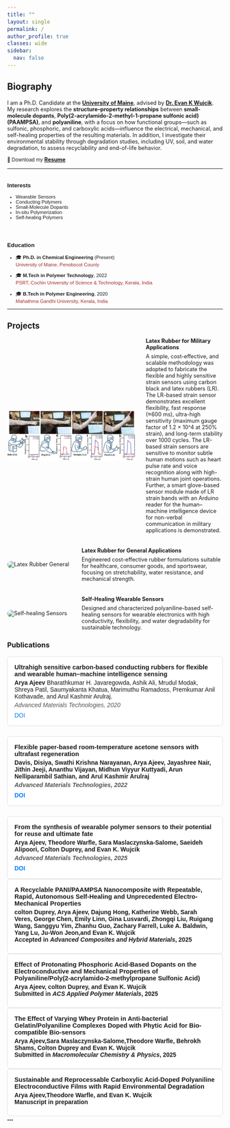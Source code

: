 ```yaml
---
title: ""
layout: single
permalink: /
author_profile: true
classes: wide
sidebar:
  nav: false
---
```


<h2>Biography</h2>
<div style="font-size:0.9em;">
<p>
 
I am a Ph.D. Candidate at the <a href="https://umaine.edu/" target="_blank"><strong>University of Maine</strong></a>, advised by <a href="https://umaine.edu/chb/facultystaff/evan-k-wujcik/" target="_blank"><strong>Dr. Evan K Wujcik</strong></a>. My research explores the <strong>structure–property relationships</strong> between <strong>small-molecule dopants</strong>, <strong>Poly(2-acrylamido-2-methyl-1-propane sulfonic acid)(PAAMPSA)</strong>, and <strong>polyaniline</strong>, with a focus on how functional groups—such as sulfonic, phosphoric, and carboxylic acids—influence the electrical, mechanical, and self-healing properties of the resulting materials. In addition, I investigate their environmental stability through degradation studies, including UV, soil, and water degradation, to assess recyclability and end-of-life behavior.

</p>

<a style="font-size: 0.9em;">
  📄 Download my <strong><a href="/assets/docs/Arya Resume- 2025.pdf">Resume</a></strong>
</a>

<hr>

<div style="display: flex; flex-wrap: wrap; gap: 2rem; align-items: flex-start; justify-content: space-between; font-size: 0.9em; font-family: sans-serif;">

  <!-- Interests Section -->
  <div style="flex: 1; min-width: 250px;">
    <h3><strong>Interests</strong></h3>
    <ul style="margin: 0; padding-left: 20px;">
      <li>Wearable Sensors</li>
      <li>Conducting Polymers</li>
      <li>Small-Molecule Dopants</li>
      <li>In-situ Polymerization</li>
      <li>Self-healing Polymers</li>
    </ul>
  </div>

  <!-- Education Section -->
  <div style="flex: 1; min-width: 250px;">
    <h3><strong>Education</strong></h3>
    <ul style="list-style-type: disc; padding-left: 20px; margin: 0;">
      <li style="margin-bottom: 1em;">
        🎓 <strong>Ph.D. in Chemical Engineering</strong> (Present)<br>
         <a href="https://umaine.edu/chb/home/graduate-programs/" target="_blank" style="text-decoration: none; color: brown;">
  University of Maine, Penobscot County
</a>
      </li>
      <li style="margin-bottom: 1em;">
        🎓 <strong>M.Tech in Polymer Technology</strong>, 2022<br>
        <a href="https://psrt.cusat.ac.in/" target="_blank" style="text-decoration: none; color: brown;">
          PSRT, Cochin University of Science & Technology, Kerala, India
        </a>
      </li>
      <li>
        🎓 <strong>B.Tech in Polymer Engineering</strong>, 2020<br>
        <a href="https://spst.mgu.ac.in/" target="_blank" style="text-decoration: none; color: brown;">
          Mahathma Gandhi University, Kerala, India
        </a>
      </li>
    </ul>
  </div>

</div>

<hr>


<h2 id="projects">Projects</h2> 

<!-- Wrapper for all projects -->
<div style="display: flex; flex-direction: column; gap: 2rem;">

  <!-- Project 1 -->
  <div style="display: flex; flex-wrap: wrap; align-items: center; gap: 1.5rem;">
    <img src="assets/images/military application.jpg" alt="Description of image" style="width: 300px; height: auto; border-radius: 8px;">
    <div style="flex: 1;">
      <h4 style="margin: 0;">Latex Rubber for Military Applications</h4>
      <p style="margin: 0.5em 0 0;">A simple, cost-effective, and scalable methodology was adopted to fabricate the flexible and highly sensitive strain sensors using carbon black and latex rubbers (LR). The LR-based strain sensor demonstrates excellent flexibility, fast response (≈600 ms), ultra-high sensitivity (maximum gauge factor of 1.2 × 10^4 at 250% strain), and long-term stability over 1000 cycles. The LR-based strain sensors are sensitive to monitor subtle human motions such as heart pulse rate and voice recognition along with high-strain human joint operations. Further, a smart glove-based sensor module made of LR strain bands with an Arduino reader for the human–machine intelligence device for non-verbal communication in military applications is demonstrated.</p>
    </div>
  </div>

  <!-- Project 2 -->
  <div style="display: flex; flex-wrap: wrap; align-items: center; gap: 1.5rem;">
    <img src="your-image-url-2.jpg" alt="Latex Rubber General" style="width: 150px; height: auto; border-radius: 8px;">
    <div style="flex: 1;">
      <h4 style="margin: 0;">Latex Rubber for General Applications</h4>
      <p style="margin: 0.5em 0 0;">Engineered cost-effective rubber formulations suitable for healthcare, consumer goods, and sportswear, focusing on stretchability, water resistance, and mechanical strength.</p>
    </div>
  </div>

  <!-- Project 3 -->
  <div style="display: flex; flex-wrap: wrap; align-items: center; gap: 1.5rem;">
    <img src="your-image-url-3.jpg" alt="Self-healing Sensors" style="width: 150px; height: auto; border-radius: 8px;">
    <div style="flex: 1;">
      <h4 style="margin: 0;">Self-Healing Wearable Sensors</h4>
      <p style="margin: 0.5em 0 0;">Designed and characterized polyaniline-based self-healing sensors for wearable electronics with high conductivity, flexibility, and water degradability for sustainable technology.</p>
    </div>
  </div>

</div>


  </div>

  <h3><strong>Publications</strong></h3>

<!-- Wrapper for all publication cards -->
<div style="display: flex; flex-direction: column; gap: 1.5rem; font-family: sans-serif;">

  <!-- Publication 1 -->
  <div style="border: 1px solid #e0e0e0; padding: 1rem; border-radius: 6px; background-color: #fff;">
    <div style="font-weight: bold; font-size: 1.05em;"><strong>Ultrahigh sensitive carbon‐based conducting rubbers for flexible and wearable human–machine intelligence sensing</strong>
</div>
    <div style="margin-top: 4px;"><strong>Arya Ajeev</strong> Bharathkumar H. Javaregowda, Ashik Ali, Mrudul Modak, Shreya Patil, Saumyakanta Khatua, Marimuthu Ramadoss, Premkumar Anil Kothavade, and Arul Kashmir Arulraj. </div>
    <div style="font-style: italic; color: #555; margin-top: 4px;">Advanced Materials Technologies, 2020</div>
    <div style="margin-top: 8px;">
     <a href="https://doi.org/10.1002/admt.202000690" target="_blank" style="margin-right: 1rem; color: #007bff; text-decoration: none;">DOI</a>
    </div>
  </div>

  <!-- Publication 2 -->
  <div style="border: 1px solid #e0e0e0; padding: 1rem; border-radius: 6px; background-color: #fff;">
    <div style="font-weight: bold; font-size: 1.05em;"><strong>Flexible paper-based room-temperature acetone sensors with ultrafast regeneration<strong>
    </div>
    <div style="margin-top: 4px;">Davis, Disiya, Swathi Krishna Narayanan, <strong>Arya Ajeev</strong>, Jayashree Nair, Jithin Jeeji, Ananthu Vijayan, Midhun Viyyur Kuttyadi, Arun Nelliparambil Sathian, and Arul Kashmir Arulraj</div>
    <div style="font-style: italic; color: #555; margin-top: 4px;">Advanced Materials Technologies, 2022</div>
    <div style="margin-top: 8px;">
     <a href="https://doi.org/10.1021/acsami.2c21712" target="_blank" style="margin-right: 1rem; color: #007bff; text-decoration: none;">DOI</a>
    </div>
  </div>
 <!-- Publication 3 -->
  <div style="border: 1px solid #e0e0e0; padding: 1rem; border-radius: 6px; background-color: #fff;">
    <div style="font-weight: bold; font-size: 1.05em;"><strong>From the synthesis of wearable polymer sensors to their potential for reuse and ultimate fate<strong>
    </div>
    <div style="margin-top: 4px;"><strong>Arya Ajeev</strong>, Theodore Warfle, Sara Maslaczynska-Salome, Saeideh Alipoori, Colton Duprey, and Evan K. Wujcik</div>
    <div style="font-style: italic; color: #555; margin-top: 4px;">Advanced Materials Technologies, 2025</div>
    <div style="margin-top: 8px;">
     <a href="https://doi.org/10.1039/D5SC01634G" target="_blank" style="margin-right: 1rem; color: #007bff; text-decoration: none;">DOI</a>
    </div>
  </div>
 <!-- Publication 4 -->
  <div style="border: 1px solid #e0e0e0; padding: 1rem; border-radius: 6px; background-color: #fff;">
    <div style="font-weight: bold; font-size: 1.05em;"><strong>A Recyclable PANI/PAAMPSA Nanocomposite with Repeatable, Rapid, Autonomous Self-Healing and Unprecedented Electro-Mechanical Properties<strong>
    </div>
    <div style="margin-top: 4px;">colton Duprey, <strong>Arya Ajeev</strong>, Dajung Hong, Katherine Webb, Sarah Veres, George Chen, Emily Linn, Gina Lusvardi, Zhongqi Liu, Ruigang Wang, Sanggyu Yim, Zhanhu Guo, Zachary Farrell, Luke A. Baldwin, Yang Lu, Ju-Won Jeon,and Evan K. Wujcik</div>
   Accepted in <em>Advanced Composites and Hybrid Materials</em>, 2025
    <div style="margin-top: 8px;"> 
    </div>
  </div>
<!-- Publication 5 -->
  <div style="border: 1px solid #e0e0e0; padding: 1rem; border-radius: 6px; background-color: #fff;">
    <div style="font-weight: bold; font-size: 1.05em;"> <strong>Effect of Protonating Phosphoric Acid-Based Dopants on the Electroconductive and Mechanical Properties of Polyaniline/Poly(2-acrylamido-2-methylpropane Sulfonic Acid)<strong> 
    </div>
    <div style="margin-top: 4px;"><strong>Arya Ajeev</strong>, colton Duprey, and Evan K. Wujcik</div>
   Submitted in <em>ACS Applied Polymer Materials</em>, 2025
    <div style="margin-top: 8px;"> 
    </div>
  </div>
<!-- Publication 6 -->
  <div style="border: 1px solid #e0e0e0; padding: 1rem; border-radius: 6px; background-color: #fff;">
    <div style="font-weight: bold; font-size: 1.05em;"> <strong>The Effect of Varying Whey Protein in Anti-bacterial Gelatin/Polyaniline Complexes Doped with Phytic Acid for Bio-compatible Bio-sensors<strong>
    </div>
    <div style="margin-top: 4px;"><strong>Arya Ajeev</strong>,Sara Maslaczynska-Salome,Theodore Warfle, Behrokh Shams, Colton Duprey and Evan K. Wujcik</div>
   Submitted in <em>Macromolecular Chemistry & Physics</em>, 2025
    <div style="margin-top: 8px;"> 
    </div>
  </div>
  <!-- Publication 7 -->
  <div style="border: 1px solid #e0e0e0; padding: 1rem; border-radius: 6px; background-color: #fff;">
    <div style="font-weight: bold; font-size: 1.05em;"> <strong>Sustainable and Reprocessable Carboxylic Acid-Doped Polyaniline Electroconductive Films with Rapid Environmental Degradation<strong> 
    </div>
    <div style="margin-top: 4px;"><strong>Arya Ajeev</strong>,Theodore Warfle, and Evan K. Wujcik</div>
   Manuscript in preparation
    <div style="margin-top: 8px;"> 
    </div>
  </div>
---


</div>

<script>
function openBibModal(bibURL, modalID) {
  const modal = document.getElementById(modalID);
  const textarea = modal.querySelector("textarea");

  fetch(bibURL)
    .then(response => response.text())
    .then(data => {
      textarea.value = data;
      modal.style.display = 'block';
    })
    .catch(() => {
      textarea.value = "Failed to load BibTeX.";
      modal.style.display = 'block';
    });
}

function copyBibTex(textareaID) {
  const text = document.getElementById(textareaID);
  text.select();
  document.execCommand("copy");
  alert("BibTeX copied to clipboard!");
}
</script>
